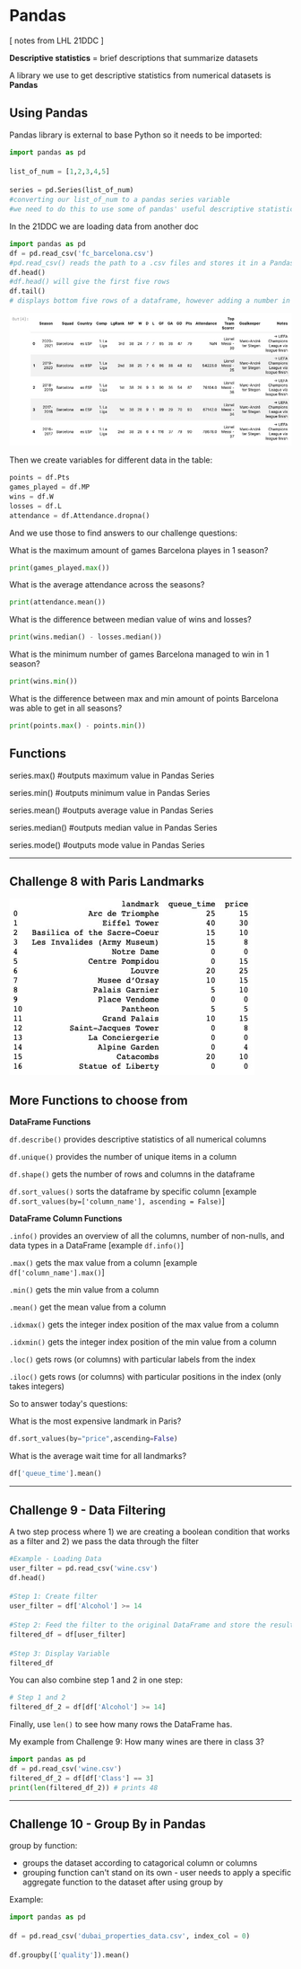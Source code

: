 # Pandas
[ notes from LHL 21DDC ]

**Descriptive statistics** = brief descriptions that summarize datasets

A library we use to get descriptive statistics from numerical datasets is **Pandas**

## Using Pandas

Pandas library is external to base Python so it needs to be imported:

```python
import pandas as pd 

list_of_num = [1,2,3,4,5]

series = pd.Series(list_of_num)
#converting our list_of_num to a pandas series variable
#we need to do this to use some of pandas' useful descriptive statistics functions
```

In the 21DDC we are loading data from another doc

```python
import pandas as pd
df = pd.read_csv('fc_barcelona.csv')
#pd.read_csv() reads the path to a .csv files and stores it in a Pandas DataFrame (representation of data in a table)
df.head() 
#df.head() will give the first five rows
df.tail()
# displays bottom five rows of a dataframe, however adding a number in () will display the corresponding number of rows from the bottom
```
![image of data](https://github.com/taylornoj/pythonLearning/blob/main/docs/E88F879C-A7C3-4FA4-9AE5-8DFD86BBE232.jpeg?raw=true)

Then we create variables for different data in the table:

```python
points = df.Pts
games_played = df.MP
wins = df.W
losses = df.L
attendance = df.Attendance.dropna()
```

And we use those to find answers to our challenge questions:

What is the maximum amount of games Barcelona playes in 1 season?
```python
print(games_played.max())
```

What is the average attendance across the seasons?
```python
print(attendance.mean())
```

What is the difference between median value of wins and losses?
```python
print(wins.median() - losses.median())
```

What is the minimum number of games Barcelona managed to win in 1 season?
```python
print(wins.min())
```
What is the difference between max and min amount of points Barcelona was able to get in all seasons?
```python
print(points.max() - points.min())
```

## Functions
series.max()    #outputs maximum value in Pandas Series

series.min()    #outputs minimum value in Pandas Series

series.mean()   #outputs average value in Pandas Series

series.median() #outputs median value in Pandas Series

series.mode()   #outputs mode value in Pandas Series

***
## Challenge 8 with Paris Landmarks
![image of paris landmark data](https://github.com/taylornoj/pythonLearning/blob/main/docs/F6CDC0F9-FAD6-4230-926F-3A3FCDA3AA65_4_5005_c.jpeg?raw=true)

## More Functions to choose from
**DataFrame Functions**

```df.describe()``` provides descriptive statistics of all numerical columns

```df.unique()``` provides the number of unique items in a column

```df.shape()``` gets the number of rows and columns in the dataframe

```df.sort_values()``` sorts the dataframe by specific column [example ```df.sort_values(by=['column_name'], ascending = False)```]

**DataFrame Column Functions**

```.info()``` provides an overview of all the columns, number of non-nulls, and data types in a DataFrame [example ```df.info()```]

```.max()``` gets the max value from a column [example ```df['column_name'].max()```]

```.min()``` gets the min value from a column

```.mean()``` get the mean value from a column

```.idxmax()``` gets the integer index position of the max value from a column

```.idxmin()``` gets the integer index position of the min value from a column

```.loc()``` gets rows (or columns) with particular labels from the index

```.iloc()``` gets rows (or columns) with particular positions in the index (only takes integers)

So to answer today's questions:

What is the most expensive landmark in Paris?
```python
df.sort_values(by="price",ascending=False)
```

What is the average wait time for all landmarks?
```python 
df['queue_time'].mean() 
```
***

## Challenge 9 - Data Filtering
A two step process where 1) we are creating a boolean condition that works as a filter and 2) we pass the data through the filter

```python
#Example - Loading Data
user_filter = pd.read_csv('wine.csv')
df.head()

#Step 1: Create filter
user_filter = df['Alcohol'] >= 14

#Step 2: Feed the filter to the original DataFrame and store the result in a new variable
filtered_df = df[user_filter]

#Step 3: Display Variable
filtered_df
````

You can also combine step 1 and 2 in one step:
```python
# Step 1 and 2
filtered_df_2 = df[df['Alcohol'] >= 14]
```

Finally, use ```len()``` to see how many rows the DataFrame has.

My example from Challenge 9:
How many wines are there in class 3?

```python
import pandas as pd
df = pd.read_csv('wine.csv')
filtered_df_2 = df[df['Class'] == 3]
print(len(filtered_df_2)) # prints 48
```

***

## Challenge 10 - Group By in Pandas
group by function:
- groups the dataset according to catagorical column or columns
- grouping function can't stand on its own - user needs to apply a specific aggregate function to the dataset after using group by

Example:
```python
import pandas as pd

df = pd.read_csv('dubai_properties_data.csv', index_col = 0)

df.groupby(['quality']).mean()
```